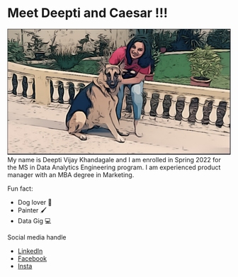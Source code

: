 # Meet Deepti and Caesar !!!
![my photo](Images/DogLover.png)
My name is Deepti Vijay Khandagale and I am enrolled in Spring 2022 for the MS in Data Analytics Engineering program. I am experienced product manager with an MBA degree in Marketing.

Fun fact:
- Dog lover :dog:
- Painter :paintbrush:
- Data Gig :computer:


Social media handle

- [LinkedIn](https://www.linkedin.com/in/deepti-vijay-khandagale-47095912b/)
- [Facebook]()
- [Insta]()
